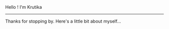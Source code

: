 Hello ! I'm Krutika 
_________________________________________________________
Thanks for stopping by. Here's a little bit about myself...

